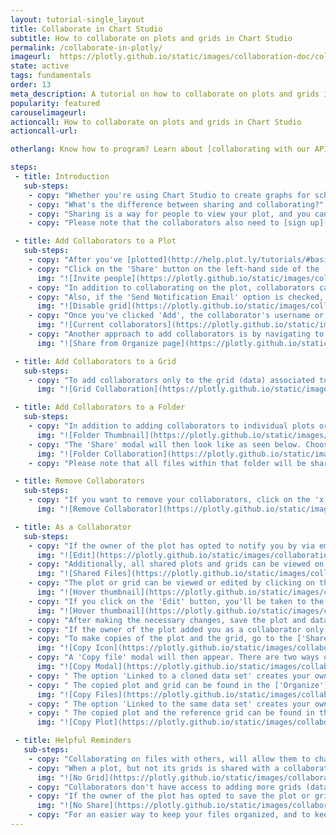 ```yaml
---
layout: tutorial-single_layout
title: Collaborate in Chart Studio
subtitle: How to collaborate on plots and grids in Chart Studio
permalink: /collaborate-in-plotly/
imageurl:  https://plotly.github.io/static/images/collaboration-doc/collaborator-thumb.png
state: active
tags: fundamentals
order: 13
meta_description: A tutorial on how to collaborate on plots and grids in Chart Studio
popularity: featured
carouselimageurl:
actioncall: How to collaborate on plots and grids in Chart Studio
actioncall-url:

otherlang: Know how to program? Learn about [collaborating with our APIs](https://plot.ly/ipython-notebooks/collaboration/), including Python, R, and Matlab.

steps:
 - title: Introduction
   sub-steps:
    - copy: "Whether you're using Chart Studio to create graphs for school, business, or for fun, you can [share and export](http://help.plot.ly/save-share-and-export-in-plotly/) these graphs so your colleagues and friends can see your work. Additionally, you can add collaborators to your charts."
    - copy: "What's the difference between sharing and collaborating?"
    - copy: "Sharing is a way for people to view your plot, and you can do so publicly or with a secret link. For more information about sharing, click [here](http://help.plot.ly/how-sharing-works-in-plotly/). Collaborating is not only sharing your plot, you're giving your fellow collaborator the permission to edit it as well. It's a way for more than one user to work on the same plot."
    - copy: "Please note that the collaborators also need to [sign up](http://help.plot.ly/how-to-sign-up-to-plotly/) to Chart Studio if they don't already have an account."

 - title: Add Collaborators to a Plot
   sub-steps:
    - copy: "After you've [plotted](http://help.plot.ly/tutorials/#basic), [styled](http://help.plot.ly/style-your-plots/) and [saved](http://help.plot.ly/save-share-and-export-in-plotly/) your graph, you can start adding collaborators."
    - copy: "Click on the 'Share' button on the left-hand side of the [Chart Studio](https://plot.ly/create). When the 'Share' modal appears, click on the 'Collaborate' tab at the top. Enter the Chart Studio username or email address of the collaborators, and you can add a message if you wish. You can also add more than one collaborator, as seen below."
      img: "![Invite people](https://plotly.github.io/static/images/collaboration-doc/add-collaborators.png)"
    - copy: "In addition to collaborating on the plot, collaborators can also [edit](http://help.plot.ly/add-data-to-the-plotly-grid/#step-5-update-your-data) the grid (data) associated with the plot. By default, the option 'Add Collaborators to Grids' is checked in. You can uncheck this option while adding collaborators, to restrict them from editing the grid. Please note that when the 'Add Collaborators to Grids' option is off, the collaborators can still edit the [style] (http://help.plot.ly/style-your-plots/) of your chart."
    - copy: "Also, if the 'Send Notification Email' option is checked, an email will be sent to the collaborator's email address (associated with their plotly account). Please note that if the collaborator is added by email but does not have a Chart Studio account, a [sign-up](https://plot.ly/accounts/login/?action=signup) link will be sent in the email. After signing up, they will be able to view and edit the plot."
      img: "![Disable grid](https://plotly.github.io/static/images/collaboration-doc/disable-grid-collaboration.png)"
    - copy: "Once you've clicked 'Add', the collaborator's username or email address will appear under the 'Current Collaborators' field."
      img: "![Current collaborators](https://plotly.github.io/static/images/collaboration-doc/current-collaborators.png)"
    - copy: "Another approach to add collaborators is by navigating to your ['Organize'](https://plot.ly/organize/home) page where the plots and data are stored. You can hover over the plot or grid thumbnails and then click the 'Share' icon."
      img: "![Share from Organize page](https://plotly.github.io/static/images/collaboration-doc/share-from-files.png)"

 - title: Add Collaborators to a Grid
   sub-steps:
    - copy: "To add collaborators only to the grid (data) associated to a plot but not the plot itself, go to the ['Organize'](https://plot.ly/organize/home) page, then click on the 'Share' icon after hovering over the grid's thumbnail. The 'Share' modal will then look like as seen below. Choose the desired privacy options for the folder and then proceed with adding the collaborators in the 'Collaborate' tab."
      img: "![Grid Collaboration](https://plotly.github.io/static/images/collaboration-doc/grid-collaboration.png)"

 - title: Add Collaborators to a Folder
   sub-steps:
    - copy: "In addition to adding collaborators to individual plots or grids, the owner can also add collaborators to folders containing various files. To do that, go to the ['Organize'](https://plot.ly/organize/home) page, then click on the 'Share' icon after hovering over the folder's thumbnail."
      img: "![Folder Thumbnail](https://plotly.github.io/static/images/collaboration-doc/folder-thumbnail.png)"
    - copy: "The 'Share' modal will then look like as seen below. Choose the desired privacy options for the folder and then proceed with adding the collaborators in the 'Collaborate' tab."
      img: "![Folder Collaboration](https://plotly.github.io/static/images/collaboration-doc/folder-collaboration.png)"
    - copy: "Please note that all files within that folder will be shared with the collaborators and also removing collaborators can then only be done at the folder level. So a shared folder cannot have files that are not shared."

 - title: Remove Collaborators
   sub-steps:
    - copy: "If you want to remove your collaborators, click on the 'x' next to their name. When you hover over the 'x', you'll see a little pop-up telling you to click to remove that user from being a collaborator."
      img: "![Remove Collaborator](https://plotly.github.io/static/images/collaboration-doc/remove-collaborator.png)"

 - title: As a Collaborator
   sub-steps:
    - copy: "If the owner of the plot has opted to notify you by via email, you'll receive one, stating that they want to share a plot with you and wish to collaborate. You'll be given a link of where you can view the plot. You can then click on the 'Edit' icon on the top right corner to edit the plot."
      img: "![Edit](https://plotly.github.io/static/images/collaboration-doc/collaborator-edit.png)"
    - copy: "Additionally, all shared plots and grids can be viewed on the ['Organize'](https://plot.ly/organize/home) page, by clicking on the 'Shared with me' tab on the left-hand side, as seen below."
      img: "![Shared Files](https://plotly.github.io/static/images/collaboration-doc/share-with-me.png)"
    - copy: "The plot or grid can be viewed or edited by clicking on the 'View' or 'Edit' buttons that appear when hovering over file thumbnails."
      img: "![Hover thumbnail](https://plotly.github.io/static/images/collaboration-doc/hover-thumbnail.gif)"
    - copy: "If you click on the 'Edit' button, you'll be taken to the [Chart Studio](https://plot.ly/create), and you'll be able to edit the file that was shared with you."
      img: "![Hover thumbnail](https://plotly.github.io/static/images/collaboration-doc/collaborator-chart-studio.png)"
    - copy: "After making the necessary changes, save the plot and data by clicking on the 'Save' button on the left-hand side. Once your plot is saved, the owner of the files that were shared with you will be able to see your updates."
    - copy: "If the owner of the plot added you as a collaborator only for the plot but not the grid, you cannot edit the grid, however, you can make copies of the plot and the grid in order to play around with the data of the plot."
    - copy: "To make copies of the plot and the grid, go to the ['Shared with me'](https://plot.ly/organize/shared) page, hover over the plot thumbnail and click the 'Copy'icon."
      img: "![Copy Icon](https://plotly.github.io/static/images/collaboration-doc/collaborator-copy-icon.png)"
    - copy: "A 'Copy file' modal will then appear. There are two ways of copying as seen below."
      img: "![Copy Modal](https://plotly.github.io/static/images/collaboration-doc/collaborator-copy-modal.png)"
    - copy: " The option 'Linked to a cloned data set' creates your own copies of the plot and grid. Any changes made to the copied plot or grid, will not affect the original files shared with you."
    - copy: " The copied plot and grid can be found in the ['Organize'](https://plot.ly/organize/home) page."
      img: "![Copy Files](https://plotly.github.io/static/images/collaboration-doc/collaborator-copied-files.png)"
    - copy: " The option 'Linked to the same data set' creates your own copy of the plot and links the grid of the plot to the original grid shared by the owner. Any changes made to the copied plot's grid will get reflected on the reference grid, and thus, the owner will be able to see those changes on the grid. But since you've loaded your own plot with a reference grid, you can add more grids to that plot. Please note that when saving the plot after making changes, the save modal will not allow you to change the name of the reference grid."
    - copy: " The copied plot and the reference grid can be found in the ['Organize'](https://plot.ly/organize/home) page."
      img: "![Copy Plot](https://plotly.github.io/static/images/collaboration-doc/collaborator-copied-plot.png)"

 - title: Helpful Reminders
   sub-steps:
    - copy: "Collaborating on files with others, will allow them to change the original files."
    - copy: "When a plot, but not its grids is shared with a collaborator, a modal will notify the collaborator that their status is 'read only' on the grid if they try to edit it."
      img: "![No Grid](https://plotly.github.io/static/images/collaboration-doc/collaborator-grid-restriction.png)"
    - copy: "Collaborators don't have access to adding more grids (data) to plots, change file names, file privacy options or add more collaborators. Only the owner can perform such actions."
    - copy: "If the owner of the plot has opted to save the plot or grid as private, no one will be able to view them, only the collaborators will be able to view or edit them."
      img: "![No Share](https://plotly.github.io/static/images/collaboration-doc/collaborator-no-share.gif)"
    - copy: "For an easier way to keep your files organized, and to keep track of the plots and their associated grids, we highly recommend to save them with proper filenames."
---
```

